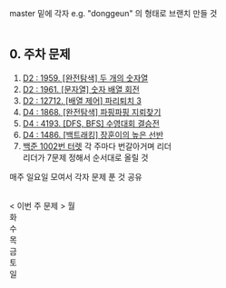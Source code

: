 master 밑에 각자 e.g. "donggeun" 의 형태로 브랜치 만들 것<br><br>

## 0. 주차 문제
01. [D2 : 1959. [완전탐색] 두 개의 숫자열](https://swexpertacademy.com/main/code/problem/problemDetail.do?problemLevel=2&contestProbId=AV5P_8DKAG0DFAUq)  
02. [D2 : 1961. [문자열] 숫자 배열 회전](https://swexpertacademy.com/main/code/problem/problemDetail.do?problemLevel=2&contestProbId=AV5PrmyKAGQCFAXc)  
03. [D2 : 12712. [배열 제어] 파리퇴치 3](https://swexpertacademy.com/main/code/problem/problemDetail.do?problemLevel=2&contestProbId=AXzjvCCqP1YDFASs)  
04. [D4 : 1868. [완전탐색] 파핑파핑 지뢰찾기](https://swexpertacademy.com/main/code/problem/problemDetail.do?contestProbId=AV5LrsUaDxcDFAXc)  
05. [D4 : 4193. [DFS, BFS] 수영대회 결승전](https://swexpertacademy.com/main/code/problem/problemDetail.do?contestProbId=AWKaG6cK2AdFABQw)  
06. [D4 : 1486. [백트래킹] 장훈이의 높은 선반](https://swexpertacademy.com/main/code/problem/problemDetail.do?contestProbId=AV4yqYGaAA8CFAUq)  
07. [백준 1002번 터렛](https://www.acmicpc.net/problem/1002)
각 주마다 번갈아거며 리더<br>
리더가 7문제 정해서 순서대로 올릴 것<br>

매주 일요일 모여서 각자 문제 푼 것 공유<br><br>

< 이번 주 문제 >
월<br>
화<br>
수<br>
목<br>
금<br>
토<br>
일<br>
